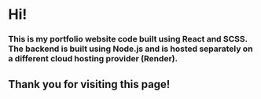 # Hi!

### This is my portfolio website code built using React and SCSS. The backend is built using Node.js and is hosted separately on a different cloud hosting provider (Render). 

## Thank you for visiting this page!
